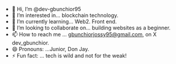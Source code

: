 - 👋 Hi, I’m @dev-gbunchior95
- 👀 I’m interested in... blockchain technology.
- 🌱 I’m currently learning... Web2. Front end.
- 💞️ I’m looking to collaborate on... building websites as a beginner.
- 📫 How to reach me ... gbunchiorjossy95@gmail.com, on X dev_gbunchior.
- 😄 Pronouns: ...Junior, Don Jay.
- ⚡ Fun fact: ... tech is wild and not for the weak!

<!---
dev-gbunchior95/dev-gbunchior95 is a ✨ special ✨ repository because its `README.md` (this file) appears on your GitHub profile.
You can click the Preview link to take a look at your changes.
--->
